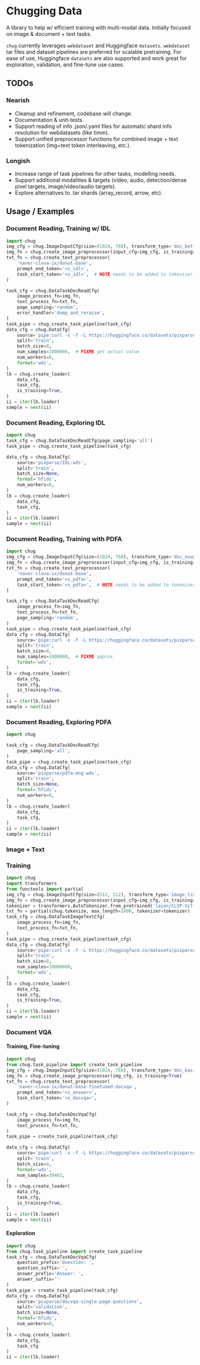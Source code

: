 # Chugging Data 

A library to help w/ efficient training with multi-modal data. Initially focused on image & document + text tasks.

`chug` currently leverages `webdataset` and Huggingface `datasets`. `webdataset` tar files and dataset pipelines are preferred for scalable pretraining. For ease of use, Huggingface `datasets` are also supported and work great for exploration, validation, and fine-tune use cases.

## TODOs

### Nearish
* Cleanup and refinement, codebase will change.
* Documentation & unit-tests.
* Support reading of info .json/.yaml files for automatic shard info resolution for webdatasets (like timm).
* Support unified preprocessor functions for combined image + text tokenization (img+text token interleaving, etc.).
 
### Longish 
* Increase range of task pipelines for other tasks, modelling needs.
* Support additional modalities & targets (video, audio, detection/dense pixel targets, image/video/audio targets).
* Explore alternatives to .tar shards (array_record, arrow, etc).

## Usage / Examples

### Document Reading, Training w/ IDL
```python
import chug
img_cfg = chug.ImageInputCfg(size=(1024, 768), transform_type='doc_better')
img_fn = chug.create_image_preprocessor(input_cfg=img_cfg, is_training=True)
txt_fn = chug.create_text_preprocessor(
    'naver-clova-ix/donut-base',
    prompt_end_token='<s_idl>',
    task_start_token='<s_idl>',  # NOTE needs to be added to tokenizer
)

task_cfg = chug.DataTaskDocReadCfg(
    image_process_fn=img_fn,
    text_process_fn=txt_fn,
    page_sampling='random',
    error_handler='dump_and_reraise',
)
task_pipe = chug.create_task_pipeline(task_cfg)
data_cfg = chug.DataCfg(
    source='pipe:curl -s -f -L https://huggingface.co/datasets/pixparse/IDL-wds/resolve/main/idl-train-0{0000..1000}.tar',  # FIXME range
    split='train',
    batch_size=8,
    num_samples=1000000,  # FIXME get actual value
    num_workers=0,
    format='wds',
)
lb = chug.create_loader(
    data_cfg,
    task_cfg,
    is_training=True,
)
ii = iter(lb.loader)
sample = next(ii)
```

### Document Reading, Exploring IDL
```python
import chug
task_cfg = chug.DataTaskDocReadCfg(page_sampling='all')
task_pipe = chug.create_task_pipeline(task_cfg)

data_cfg = chug.DataCfg(
    source='pixparse/IDL-wds',
    split='train',
    batch_size=None,
    format='hfids',
    num_workers=0,    
)
lb = chug.create_loader(
    data_cfg,
    task_cfg,
)
ii = iter(lb.loader)
sample = next(ii)
```

### Document Reading, Training with PDFA

```python
import chug
img_cfg = chug.ImageInputCfg(size=(1024, 768), transform_type='doc_nougat')
img_fn = chug.create_image_preprocessor(input_cfg=img_cfg, is_training=True)
txt_fn = chug.create_text_preprocessor(
    'naver-clova-ix/donut-base',
    prompt_end_token='<s_pdfa>',
    task_start_token='<s_pdfa>',  # NOTE needs to be added to tokenizer
)

task_cfg = chug.DataTaskDocReadCfg(
    image_process_fn=img_fn,
    text_process_fn=txt_fn,
    page_sampling='random',
)
task_pipe = chug.create_task_pipeline(task_cfg)
data_cfg = chug.DataCfg(
    source='pipe:curl -s -f -L https://huggingface.co/datasets/pixparse/pdfa-english-train/resolve/main/pdfa-eng-train-{000000..005000}.tar',
    split='train',
    batch_size=8,
    num_samples=1000000,  # FIXME approx
    format='wds',   
)
lb = chug.create_loader(
    data_cfg,
    task_cfg,
    is_training=True,
)
ii = iter(lb.loader)
sample = next(ii)
```

### Document Reading, Exploring PDFA

```python
import chug

task_cfg = chug.DataTaskDocReadCfg(
    page_sampling='all',
)
task_pipe = chug.create_task_pipeline(task_cfg)
data_cfg = chug.DataCfg(
    source='pixparse/pdfa-eng-wds',
    split='train',
    batch_size=None,
    format='hfids',
    num_workers=0,
)
lb = chug.create_loader(
    data_cfg,
    task_cfg,
)
ii = iter(lb.loader)
sample = next(ii)
```


### Image + Text

### Training

```python
import chug
import transformers
from functools import partial
img_cfg = chug.ImageInputCfg(size=(512, 512), transform_type='image_timm')
img_fn = chug.create_image_preprocessor(input_cfg=img_cfg, is_training=True)
tokenizer = transformers.AutoTokenizer.from_pretrained('laion/CLIP-ViT-H-14-laion2B-s32B-b79K')
txt_fn = partial(chug.tokenize, max_length=1000, tokenizer=tokenizer)
task_cfg = chug.DataTaskImageTextCfg(
    image_process_fn=img_fn,
    text_process_fn=txt_fn,
)
task_pipe = chug.create_task_pipeline(task_cfg)
data_cfg = chug.DataCfg(
    source='pipe:curl -s -f -L https://huggingface.co/datasets/pixparse/cc12m-wds/resolve/main/cc12m-train-{0000..2175}.tar',
    split='train',
    batch_size=8,
    num_samples=10000000,
    format='wds',   
)
lb = chug.create_loader(
    data_cfg,
    task_cfg,
    is_training=True,
)
ii = iter(lb.loader)
sample = next(ii)
```

### Document VQA

#### Training, Fine-tuning
```python
import chug
from chug.task_pipeline import create_task_pipeline
img_cfg = chug.ImageInputCfg(size=(1024, 768), transform_type='doc_basic')
img_fn = chug.create_image_preprocessor(img_cfg, is_training=True)
txt_fn = chug.create_text_preprocessor(
    'naver-clova-ix/donut-base-finetuned-docvqa',
    prompt_end_token='<s_answer>',
    task_start_token='<s_docvqa>',
)

task_cfg = chug.DataTaskDocVqaCfg(
    image_process_fn=img_fn,
    text_process_fn=txt_fn,
)
task_pipe = create_task_pipeline(task_cfg)

data_cfg = chug.DataCfg(
    source='pipe:curl -s -f -L https://huggingface.co/datasets/pixparse/docvqa-wds/resolve/main/docvqa-train-{000..383}.tar',
    split='train',
    batch_size=8,
    format='wds',
    num_samples=39463,
)
lb = chug.create_loader(
    data_cfg,
    task_cfg,
    is_training=True,
)
ii = iter(lb.loader)
sample = next(ii)
```

#### Exploration

```python
import chug
from chug.task_pipeline import create_task_pipeline
task_cfg = chug.DataTaskDocVqaCfg(
    question_prefix='Question: ',
    question_suffix='',
    answer_prefix='Answer: ',
    answer_suffix=''
)
task_pipe = create_task_pipeline(task_cfg)
data_cfg = chug.DataCfg(
    source='pixparse/docvqa-single-page-questions',
    split='validation',
    batch_size=None,
    format='hfids',
    num_workers=0,
)
lb = chug.create_loader(
    data_cfg,
    task_cfg
)
ii = iter(lb.loader)
```